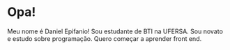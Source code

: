 # Opa!
Meu nome é Daniel Epifanio!
Sou estudante de BTI na UFERSA.
Sou novato e estudo sobre programação.
Quero começar a aprender front end.
